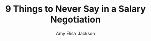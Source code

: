 ---
title: 9 Things to Never Say in a Salary Negotiation
publication: glassdoor
article_url: https://www.glassdoor.com/blog/9-things-to-never-say-in-a-salary-negotiation/
author: Amy Elisa Jackson
---